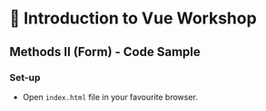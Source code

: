 # 💪 Introduction to Vue Workshop

## Methods II (Form) - Code Sample

### Set-up

- Open `index.html` file in your favourite browser.

